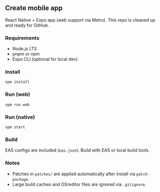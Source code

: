 ## Create mobile app

React Native + Expo app (web support via Metro). This repo is cleaned up and ready for GitHub.

### Requirements
- Node.js LTS
- pnpm or npm
- Expo CLI (optional for local dev)

### Install
```
npm install
```

### Run (web)
```
npm run web
```

### Run (native)
```
npm start
```

### Build
EAS configs are included (`eas.json`). Build with EAS or local build tools.

### Notes
- Patches in `patches/` are applied automatically after install via `patch-package`.
- Large build caches and OS/editor files are ignored via `.gitignore`.
